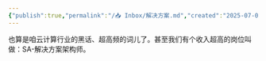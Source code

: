 ```yaml
---
{"publish":true,"permalink":"/📥 Inbox/解决方案.md","created":"2025-07-08","modified":"2025-07-08","published":"2025-07-08T23:17:29.887+08:00","cssclasses":""}
---
```



也算是咱云计算行业的黑话、超高频的词儿了。甚至我们有个收入超高的岗位叫做：SA-解决方案架构师。
